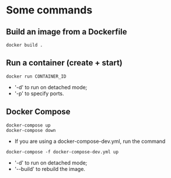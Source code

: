 # Some commands

## Build an image from a Dockerfile

```console
docker build .
```

## Run a container (create + start)

```console
docker run CONTAINER_ID
```

- '-d' to run on detached mode;
- '-p' to specify ports.

## Docker Compose

```console
docker-compose up
docker-compose down
```

- If you are using a docker-compose-dev.yml, run the command

```console
docker-compose -f docker-compose-dev.yml up
```

- '-d' to run on detached mode;
- '--build' to rebuild the image.
